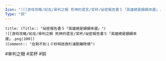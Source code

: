 ```yaml
---
Icon: "![[游戏攻略/如龙/审判之眼 死神的遗言/奖杯/祕密報告書５「英雄總是姍姍來遲」.png|30]]"
Type: "铜"
---
```

```ad-common-bronze-trophy
title: (Title:: "祕密報告書５「英雄總是姍姍來遲」")
![[游戏攻略/如龙/审判之眼 死神的遗言/奖杯/祕密報告書５「英雄總是姍姍來遲」.png|100]]
(Comment:: "在剩不到１０秒時拯救杉浦脫離險境")
```

#审判之眼 #奖杯 #铜
